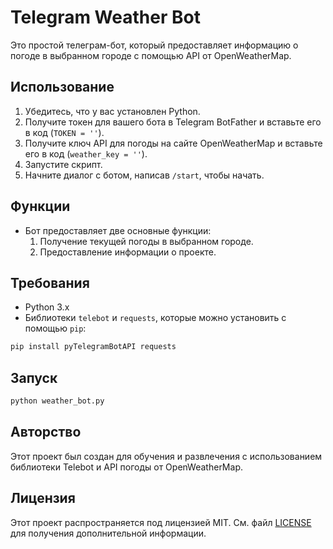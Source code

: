 # Telegram Weather Bot

Это простой телеграм-бот, который предоставляет информацию о погоде в выбранном городе с помощью API от OpenWeatherMap.

## Использование

1. Убедитесь, что у вас установлен Python.
2. Получите токен для вашего бота в Telegram BotFather и вставьте его в код (`TOKEN = ''`).
3. Получите ключ API для погоды на сайте OpenWeatherMap и вставьте его в код (`weather_key = ''`).
4. Запустите скрипт.
5. Начните диалог с ботом, написав `/start`, чтобы начать.

## Функции

- Бот предоставляет две основные функции:
  1. Получение текущей погоды в выбранном городе.
  2. Предоставление информации о проекте.

## Требования

- Python 3.x
- Библиотеки `telebot` и `requests`, которые можно установить с помощью `pip`:

```bash
pip install pyTelegramBotAPI requests
```

## Запуск

```bash
python weather_bot.py
```

## Авторство

Этот проект был создан для обучения и развлечения с использованием библиотеки Telebot и API погоды от OpenWeatherMap.

## Лицензия

Этот проект распространяется под лицензией MIT. См. файл [LICENSE](LICENSE) для получения дополнительной информации.
```
